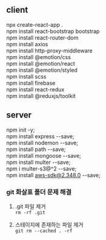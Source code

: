 ## client
npx create-react-app .   
npm install react-bootstrap bootstrap   
npm install react-router-dom   
npm install axios   
npm install http-proxy-middleware   
npm install @emotion/css   
npm install @emotion/react   
npm install @emotion/styled   
npm install scss   
npm install firebase   
npm install react-redux   
npm install @reduxjs/toolkit   
   
## server  
npm init -y;   
npm install express --save;   
npm install nodemon --save;   
npm install path --save;   
npm install mongoose --save;   
npm install multer --save;   
npm i multer-s3@^2 --save;   
npm install aws-sdk@2.348.0 --save;
<!-- npm install multer-s3 --save;    -->

### git 화살표 폴더 문제 해결  
1) .git 파일 제거    
`rm -rf .git`   
   
2) 스테이지에 존재하는 파일 제거   
`git rm --cached . -rf` 